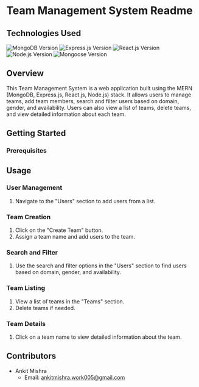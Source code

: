 # Team Management System Readme

## Technologies Used


![MongoDB Version](https://img.shields.io/badge/MongoDB-v4.0%20or%20later-green)
![Express.js Version](https://img.shields.io/badge/Express.js-%5E4.17.1-blue)
![React.js Version](https://img.shields.io/badge/React.js-v17.0.2-blue)
![Node.js Version](https://img.shields.io/badge/Node.js-v14.0.0%20or%20later-green)
![Mongoose Version](https://img.shields.io/badge/Mongoose-v5.13.3-blue)



## Overview

This Team Management System is a web application built using the MERN (MongoDB, Express.js, React.js, Node.js) stack. It allows users to manage teams, add team members, search and filter users based on domain, gender, and availability. Users can also view a list of teams, delete teams, and view detailed information about each team.

## Getting Started

### Prerequisites

## Usage

### User Management

1. Navigate to the "Users" section to add users from a list.

### Team Creation


1. Click on the "Create Team" button.
2. Assign a team name and add users to the team.

### Search and Filter

1. Use the search and filter options in the "Users" section to find users based on domain, gender, and availability.

### Team Listing

1. View a list of teams in the "Teams" section.
2. Delete teams if needed.

### Team Details

1. Click on a team name to view detailed information about the team.

## Contributors

- Ankit Mishra
  - Email: ankitmishra.work005@gmail.com



